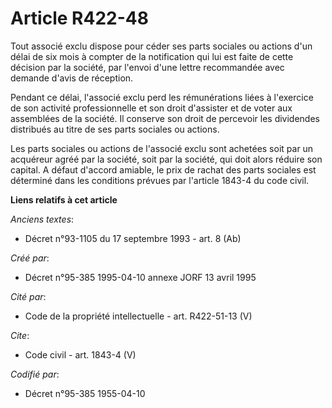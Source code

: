 # Article R422-48

Tout associé exclu dispose pour céder ses parts sociales ou actions d'un délai de six mois à compter de la notification qui
lui est faite de cette décision par la société, par l'envoi d'une lettre recommandée avec demande d'avis de réception. 

Pendant ce délai, l'associé exclu perd les rémunérations liées à l'exercice de son activité professionnelle et son droit
d'assister et de voter aux assemblées de la société. Il conserve son droit de percevoir les dividendes distribués au titre de
ses parts sociales ou actions. 

Les parts sociales ou actions de l'associé exclu sont achetées soit par un acquéreur agréé par la société, soit par la
société, qui doit alors réduire son capital. A défaut d'accord amiable, le prix de rachat des parts sociales est déterminé
dans les conditions prévues par l'article 1843-4 du code civil.

**Liens relatifs à cet article**

_Anciens textes_:

  - Décret n°93-1105 du 17 septembre 1993 - art. 8 (Ab)

_Créé par_:

  - Décret n°95-385 1995-04-10 annexe JORF 13 avril 1995

_Cité par_:

  - Code de la propriété intellectuelle - art. R422-51-13 (V)

_Cite_:

  - Code civil - art. 1843-4 (V)

_Codifié par_:

  - Décret n°95-385 1955-04-10
